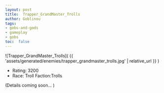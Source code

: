 ```yaml
---
layout: post
title:  Trapper_GrandMaster_Trolls
author: Goblinou
tags:
- gobs-and-gods
- gameplay
- gobs
toc:  false
---
```


![Trapper_GrandMaster_Trolls]( {{ 'assets/generated/enemies/trapper_grandmaster_trolls.jpg' | relative_url }} )
- Rating: 3200
- Race: Troll  Faction:Trolls

(Details coming soon... )